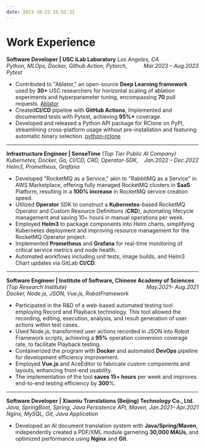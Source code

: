 ```yaml
---
date: 2023-10-22 15:52:32
---
```

# Work Experience


<summary><b>Software Developer | USC iLab Laboratory</b> <i>Los Angeles, CA</i>
<span style="float:right"><i>Mar.2023 – Aug.2023</i></span>
<br>
<i>Python, MLOps, Docker, Github Action, Pytorch, Pytest</i>
</summary>

<div>

- Contributed to "Ablator," an open-source **Deep Learning framework** used by **30+** USC researchers for horizontal scaling of ablation experiments and hyperparameter tuning, encompassing **70** pull requests. [Ablator](https://github.com/MrLYG/ablator)
- Created**CI/CD** pipeline with **GitHub Actions**, Implemented and documented tests with Pytest, achieving **95%+** coverage.
- Developed and released a Python API package for RClone on PyPI, streamlining cross-platform usage without pre-installation and featuring automatic binary selection. [python-rclone](https://github.com/MrLYG/python-rclone)


</div>
<hr>


<summary><b>Infrastructure Engineer | SenseTime</b> <i>(Top Tier Public AI Company)</i><span style="float:right"><i>Jan.2022 – Dec.2022</i></span>
<br>
<i>Kubernetes, Docker, Go, CI/CD, CRD, Operator-SDK, Helm3, Prometheus, Grafana</i></summary>
<div>

- Developed "RocketMQ as a Service," akin to "RabbitMQ as a Service" in AWS Marketplace, offering fully managed RocketMQ clusters in **SaaS** Platform, resulting in a **100% increase** in RocketMQ service creation speed.
- Utilized **Operator** SDK to construct a **Kubernetes**-based RocketMQ Operator and Custom Resource Definitions (**CRD**), automating lifecycle management and saving 10+ hours in manual operations per week.
- Employed **Helm3** to package components into Helm charts, simplifying Kubernetes deployment and improving resource management for the RocketMQ Operator project.
- Implemented **Prometheus** and **Grafana** for real-time monitoring of critical service metrics and node health.
- Automated workflows including unit tests, image builds, and Helm3 Chart updates via GitLab **CI/CD**.


</div>
<hr>


<summary><b>Software Engineer | Institute of Software, Chinese Academy of Sciences</b> <i>(Top Research Institute)</i><span style="float:right"><i>May.2021– Aug.2021</i></span>
<br>
<i>Docker, Node.js, JSON, Vue.js, RobotFramework</i></summary>
<div>


- Participated in the R&D of a web-based automated testing tool employing Record and Playback technology. This tool allowed the recording, editing, execution, analysis, and result generation of user actions within test cases.
- Used Node.js, transformed user actions recorded in JSON into Robot Framework scripts, achieving a **95%** operation conversion coverage rate, to facilitate Playback testing.
- Containerized the program with **Docker** and automated **DevOps** pipeline for development efficiency improvement.
- Employed **Vue.js** and AceEditor to fabricate custom components and layouts, enhancing front-end usability.
- The implementation of the tool **saves 15+ hours** per week and improves end-to-end testing efficiency by **300**%.


</div>
<hr>


<summary><b>Software Developer | Xiaoniu Translations (Beijing) Technology Co., Ltd.</b><span style="float:right"><i>Jan.2021– Apr.2021</i></span>
<br>
<i>Java, SpringBoot, Spring, Java Persistence API, Maven, Nginx, MySQL, Git, Java Application</i></summary>
<div>

- Developed an AI document translation system with **Java/Spring/Maven**, independently created a PDF/XML module garnering **30,000 MAUs**, and optimized performance using **Nginx** and **Git**.


</div>


